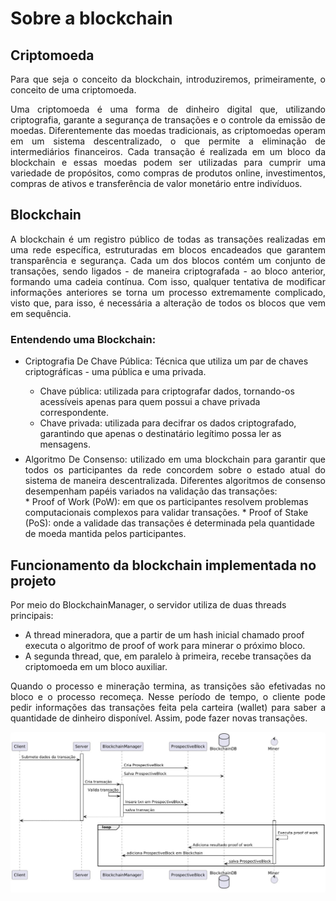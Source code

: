 # Sobre a blockchain 

## Criptomoeda
<div style="text-align: justify; margin-bottom: 1em;">
Para que seja o conceito da blockchain, introduziremos, primeiramente, o conceito de uma criptomoeda.
</div>
<div style="text-align: justify;">
Uma criptomoeda é uma forma de dinheiro digital que, utilizando criptografia, garante a segurança de transações e o controle da emissão de moedas. Diferentemente das moedas tradicionais, as criptomoedas operam em um sistema descentralizado, o que permite a eliminação de intermediários financeiros. Cada transação é realizada em um bloco da blockchain e essas moedas podem ser utilizadas para cumprir uma variedade de propósitos, como compras de produtos online, investimentos, compras de ativos e transferência de valor monetário entre indivíduos.
</div>

## Blockchain

<div style="text-align: justify; margin-bottom: 1em;">
A blockchain é um registro público de todas as transações realizadas em uma rede específica, estruturadas em blocos encadeados que garantem transparência e segurança. Cada um dos blocos contém um conjunto de transações, sendo ligados - de maneira criptografada - ao bloco anterior, formando uma cadeia contínua. Com isso, qualquer tentativa de modificar informações anteriores se torna um processo extremamente complicado, visto que, para isso, é necessária a alteração de todos os blocos que vem em sequência.
</div>

### Entendendo uma Blockchain: 

* Criptografia De Chave Pública: Técnica que utiliza um par de chaves criptográficas - uma pública e uma privada.
    * Chave pública: utilizada para criptografar dados, tornando-os acessíveis apenas para quem possui a chave privada correspondente.
    * <div style="margin-bottom: 0.5em;">Chave privada: utilizada para decifrar os dados criptografado, garantindo que apenas o destinatário legítimo possa ler as mensagens.</div>


* <div style="text-align: justify;">Algoritmo De Consenso: utilizado em uma blockchain para garantir que todos os participantes da rede concordem sobre o estado atual do sistema de maneira descentralizada. Diferentes algoritmos de consenso desempenham papéis variados na validação das transações:</div>
    * Proof of Work (PoW): em que os participantes resolvem problemas computacionais complexos para validar transações.
    * Proof of Stake (PoS): onde a validade das transações é determinada pela quantidade de moeda mantida pelos participantes.

## Funcionamento da blockchain implementada no projeto

Por meio do BlockchainManager, o servidor utiliza de duas threads principais:

* A thread mineradora, que a partir de um hash inicial chamado proof executa o algoritmo de proof of work para minerar o próximo bloco.
* A segunda thread, que, em paralelo à primeira, recebe transações da criptomoeda em um bloco auxiliar.

<div style="text-align: justify; margin-bottom: 1em;">
Quando o processo e mineração termina, as transições são efetivadas no bloco e o processo recomeça. Nesse período de tempo, o cliente pode pedir informações das transações feita pela carteira (wallet) para saber a quantidade de dinheiro disponível. Assim, pode fazer novas transações.
</div>

<p align="left">
  <img style="border-radius: 1%;" src="../images/blockchain.png" alt="Funcionamento da blockchain implementada no projeto" width="1000">
</p>